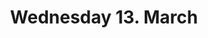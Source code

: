 ---
title: "Wednesday 13. March"
weight: 1
type: programday
draft: true
#menu:
#    main:
#        weight: 1
#        parent: "program"
#        name: "Wednesday"
---